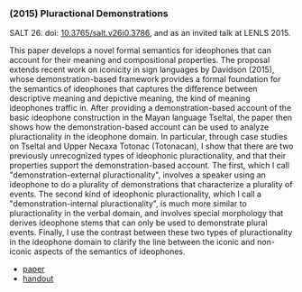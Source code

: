 ### (2015) Pluractional Demonstrations ###

SALT 26. doi: [10.3765/salt.v26i0.3786](https://doi.org/10.3765/salt.v26i0.3786), and as an invited talk at LENLS 2015.

This paper develops a novel formal semantics for ideophones that can account for their meaning and compositional properties. The proposal extends recent work on iconicity in sign languages by Davidson (2015), whose demonstration-based framework provides a formal foundation for the semantics of ideophones that captures the difference between descriptive meaning and depictive meaning, the kind of meaning ideophones traffic in. After providing a demonstration-based account of the basic ideophone construction in the Mayan language Tseltal, the paper then shows how the demonstration-based account can be used to analyze pluractionality in the ideophone domain. In particular, through case studies on Tseltal and Upper Necaxa Totonac (Totonacan), I show that there are two previously unrecognized types of ideophonic pluractionality, and that their properties support the demonstration-based account. The first, which I call "demonstration-external pluractionality", involves a speaker using an ideophone to do a plurality of demonstrations that characterize a plurality of events. The second kind of ideophonic pluractionality, which I call a "demonstration-internal pluractionality", is much more similar to pluractionality in the verbal domain, and involves special morphology that derives ideophone stems that can only be used to demonstrate plural events. Finally, I use the contrast between these two types of pluractionality in the ideophone domain to clarify the line between the iconic and non-iconic aspects of the semantics of ideophones.


+ [paper](./resources/papers/pluractional_demonstration_paper.pdf)
+ [handout](./resources/papers/pluractional_demonstration_hd.pdf)
